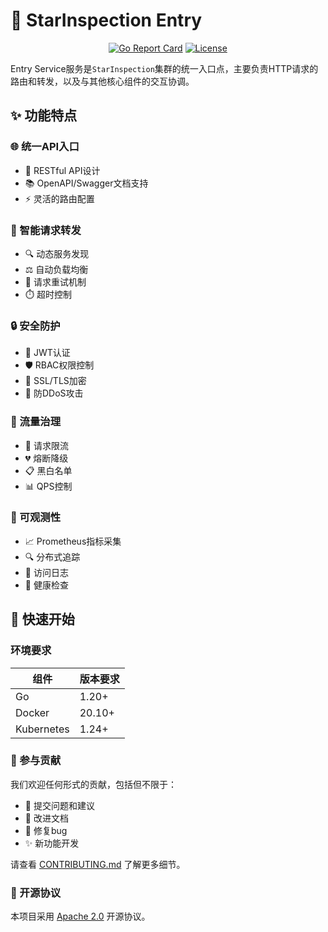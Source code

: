 # 🚪 StarInspection Entry

<!-- <p align="center">
  <img src="docs/assets/gateway-logo.png" alt="Gateway Logo" width="200"/>
</p> -->

<div align="center">

[![Go Report Card](https://goreportcard.com/badge/github.com/your-org/starinspection)](https://goreportcard.com/report/github.com/linxs953/SI_Entry)  [![License](https://img.shields.io/badge/license-Apache%202.0-blue.svg)](LICENSE)
<!-- [![Build Status](https://github.com/your-org/starinspection/workflows/CI/badge.svg)](https://github.com/linxs953/SI_Entry/actions) -->


</div>

Entry Service服务是`StarInspection`集群的统一入口点，主要负责HTTP请求的路由和转发，以及与其他核心组件的交互协调。

## ✨ 功能特点

### 🌐 统一API入口
- 🔄 RESTful API设计
- 📚 OpenAPI/Swagger文档支持
- ⚡ 灵活的路由配置

### 🔄 智能请求转发
- 🔍 动态服务发现
- ⚖️ 自动负载均衡
- 🔁 请求重试机制
- ⏱️ 超时控制

### 🔒 安全防护
- 🎫 JWT认证
- 🛡️ RBAC权限控制
- 🔐 SSL/TLS加密
- 🚫 防DDoS攻击

### 🌊 流量治理
- 🚥 请求限流
- 💔 熔断降级
- 📋 黑白名单
- 📊 QPS控制

### 📡 可观测性
- 📈 Prometheus指标采集
- 🔍 分布式追踪
- 📝 访问日志
- 💓 健康检查

## 🚀 快速开始

### 环境要求
| 组件 | 版本要求 |
|------|---------|
| Go | 1.20+ |
| Docker | 20.10+ |
| Kubernetes | 1.24+ |

### 🤝 参与贡献

我们欢迎任何形式的贡献，包括但不限于：

- 🐛 提交问题和建议
- 📝 改进文档
- 🔧 修复bug
- ✨ 新功能开发

请查看 [CONTRIBUTING.md](./CONTRIBUTING.md) 了解更多细节。

### 📄 开源协议

本项目采用 [Apache 2.0](LICENSE) 开源协议。



